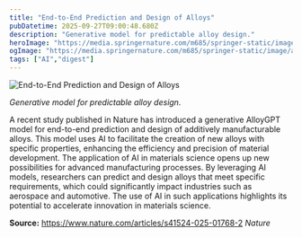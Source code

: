 ```yaml
---
title: "End-to-End Prediction and Design of Alloys"
pubDatetime: 2025-09-27T09:00:48.680Z
description: "Generative model for predictable alloy design."
heroImage: "https://media.springernature.com/m685/springer-static/image/art%3A10.1038%2Fs41524-025-01768-2/MediaObjects/41524_2025_1768_Fig1_HTML.png"
ogImage: "https://media.springernature.com/m685/springer-static/image/art%3A10.1038%2Fs41524-025-01768-2/MediaObjects/41524_2025_1768_Fig1_HTML.png"
tags: ["AI","digest"]
---
```


![End-to-End Prediction and Design of Alloys](https://media.springernature.com/m685/springer-static/image/art%3A10.1038%2Fs41524-025-01768-2/MediaObjects/41524_2025_1768_Fig1_HTML.png)

_Generative model for predictable alloy design._

A recent study published in Nature has introduced a generative AlloyGPT model for end-to-end prediction and design of additively manufacturable alloys. This model uses AI to facilitate the creation of new alloys with specific properties, enhancing the efficiency and precision of material development. The application of AI in materials science opens up new possibilities for advanced manufacturing processes. By leveraging AI models, researchers can predict and design alloys that meet specific requirements, which could significantly impact industries such as aerospace and automotive. The use of AI in such applications highlights its potential to accelerate innovation in materials science.

**Source:** https://www.nature.com/articles/s41524-025-01768-2 *Nature*
